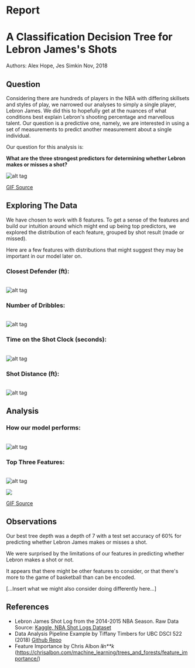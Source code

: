 Report
================

A Classification Decision Tree for Lebron James's Shots
=======================================================

Authors: Alex Hope, Jes Simkin Nov, 2018

Question
--------

Considering there are hundreds of players in the NBA with differing skillsets and styles of play, we narrowed our analyses to simply a single player, Lebron James. We did this to hopefully get at the nuances of what conditions best explain Lebron's shooting percentage and marvellous talent. Our question is a predictive one, namely, we are interested in using a set of measurements to predict another measurement about a single individual.

Our question for this analysis is:

**What are the three strongest predictors for determining whether Lebron makes or misses a shot?**

![alt tag](https://media.giphy.com/media/l0MYwdebx8o0XI56E/giphy-tumblr.gif)

[GIF Source](https://media.giphy.com/media/l0MYwdebx8o0XI56E/giphy-tumblr.gif)

Exploring The Data
------------------

We have chosen to work with 8 features. To get a sense of the features and build our intuition around which might end up being top predictors, we explored the distribution of each feature, grouped by shot result (made or missed).

Here are a few features with distributions that might suggest they may be important in our model later on.

### Closest Defender (ft):

<br> ![alt tag](../results/figs/EDA_CLOSE_DEF_DIST_lebron_james.png)

### Number of Dribbles:

<br> ![alt tag](../results/figs/EDA_DRIBBLES_lebron_james.png)

### Time on the Shot Clock (seconds):

<br> ![alt tag](../results/figs/EDA_SHOT_CLOCK_lebron_james.png)

### Shot Distance (ft):

<br> ![alt tag](../results/figs/EDA_SHOT_DIST_lebron_james.png)

Analysis
--------

### How our model performs:

<br> ![alt tag](../results/figs/train-test-acc_lebron%20james.png)

### Top Three Features:

<br> ![alt tag](../results/figs/best_features_lebron%20james.png)

<img src="https://media.giphy.com/media/lKafiHISf6FEtciruw/giphy.gif">

<a href="https://media.giphy.com/media/lKafiHISf6FEtciruw/giphy.gif">GIF Source</a>

Observations
------------

Our best tree depth was a depth of 7 with a test set accuracy of 60% for predicting whether Lebron James makes or misses a shot.

We were surprised by the limitations of our features in predicting whether Lebron makes a shot or not.

It appears that there might be other features to consider, or that there's more to the game of basketball than can be encoded.

\[...Insert what we might also consider doing differently here...\]

References
----------

-   Lebron James Shot Log from the 2014-2015 NBA Season. Raw Data Source: [Kaggle, NBA Shot Logs Dataset](https://www.kaggle.com/dansbecker/nba-shot-logs/home)
-   Data Analysis Pipeline Example by Tiffany Timbers for UBC DSCI 522 (2018) [Github Repo](https://github.com/ttimbers/data_analysis_pipeline_eg/tree/v1.1)
-   Feature Importance by Chris Albon
    *l**i**n**k*
     (<https://chrisalbon.com/machine_learning/trees_and_forests/feature_importance/>)
